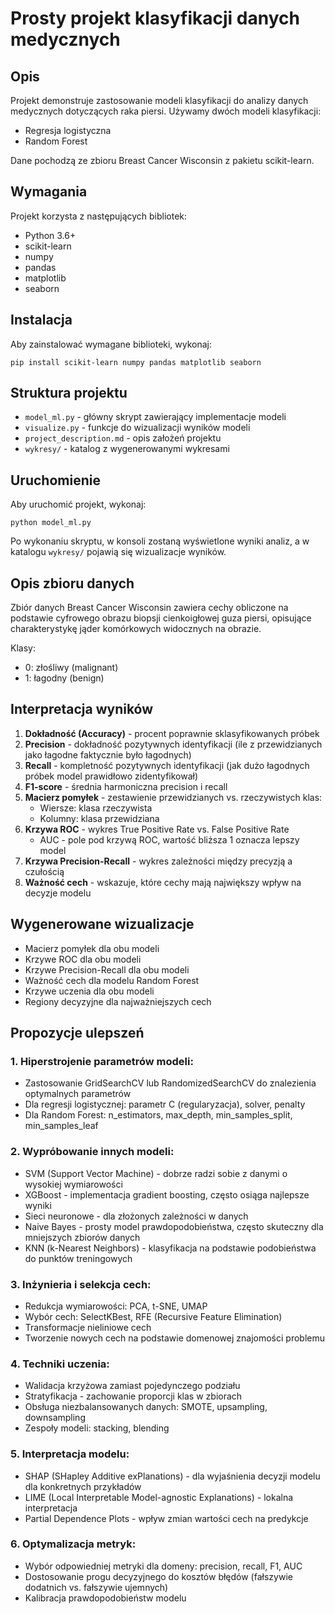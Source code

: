 # Prosty projekt klasyfikacji danych medycznych

## Opis
Projekt demonstruje zastosowanie modeli klasyfikacji do analizy danych medycznych dotyczących raka piersi.
Używamy dwóch modeli klasyfikacji:
- Regresja logistyczna
- Random Forest

Dane pochodzą ze zbioru Breast Cancer Wisconsin z pakietu scikit-learn.

## Wymagania
Projekt korzysta z następujących bibliotek:
- Python 3.6+
- scikit-learn
- numpy
- pandas
- matplotlib
- seaborn

## Instalacja
Aby zainstalować wymagane biblioteki, wykonaj:
```
pip install scikit-learn numpy pandas matplotlib seaborn
```

## Struktura projektu
- `model_ml.py` - główny skrypt zawierający implementacje modeli
- `visualize.py` - funkcje do wizualizacji wyników modeli
- `project_description.md` - opis założeń projektu
- `wykresy/` - katalog z wygenerowanymi wykresami

## Uruchomienie
Aby uruchomić projekt, wykonaj:
```
python model_ml.py
```

Po wykonaniu skryptu, w konsoli zostaną wyświetlone wyniki analiz, a w katalogu `wykresy/` pojawią się wizualizacje wyników.

## Opis zbioru danych
Zbiór danych Breast Cancer Wisconsin zawiera cechy obliczone na podstawie cyfrowego obrazu biopsji cienkoigłowej guza piersi, opisujące charakterystykę jąder komórkowych widocznych na obrazie.

Klasy:
- 0: złośliwy (malignant)
- 1: łagodny (benign)

## Interpretacja wyników
1. **Dokładność (Accuracy)** - procent poprawnie sklasyfikowanych próbek
2. **Precision** - dokładność pozytywnych identyfikacji (ile z przewidzianych jako łagodne faktycznie było łagodnych)
3. **Recall** - kompletność pozytywnych identyfikacji (jak dużo łagodnych próbek model prawidłowo zidentyfikował)
4. **F1-score** - średnia harmoniczna precision i recall
5. **Macierz pomyłek** - zestawienie przewidzianych vs. rzeczywistych klas:
   - Wiersze: klasa rzeczywista
   - Kolumny: klasa przewidziana
6. **Krzywa ROC** - wykres True Positive Rate vs. False Positive Rate
   - AUC - pole pod krzywą ROC, wartość bliższa 1 oznacza lepszy model
7. **Krzywa Precision-Recall** - wykres zależności między precyzją a czułością
8. **Ważność cech** - wskazuje, które cechy mają największy wpływ na decyzje modelu

## Wygenerowane wizualizacje
- Macierz pomyłek dla obu modeli
- Krzywe ROC dla obu modeli
- Krzywe Precision-Recall dla obu modeli
- Ważność cech dla modelu Random Forest
- Krzywe uczenia dla obu modeli
- Regiony decyzyjne dla najważniejszych cech

## Propozycje ulepszeń
### 1. Hiperstrojenie parametrów modeli:
- Zastosowanie GridSearchCV lub RandomizedSearchCV do znalezienia optymalnych parametrów
- Dla regresji logistycznej: parametr C (regularyzacja), solver, penalty
- Dla Random Forest: n_estimators, max_depth, min_samples_split, min_samples_leaf

### 2. Wypróbowanie innych modeli:
- SVM (Support Vector Machine) - dobrze radzi sobie z danymi o wysokiej wymiarowości
- XGBoost - implementacja gradient boosting, często osiąga najlepsze wyniki
- Sieci neuronowe - dla złożonych zależności w danych
- Naive Bayes - prosty model prawdopodobieństwa, często skuteczny dla mniejszych zbiorów danych
- KNN (k-Nearest Neighbors) - klasyfikacja na podstawie podobieństwa do punktów treningowych

### 3. Inżynieria i selekcja cech:
- Redukcja wymiarowości: PCA, t-SNE, UMAP
- Wybór cech: SelectKBest, RFE (Recursive Feature Elimination)
- Transformacje nieliniowe cech
- Tworzenie nowych cech na podstawie domenowej znajomości problemu

### 4. Techniki uczenia:
- Walidacja krzyżowa zamiast pojedynczego podziału
- Stratyfikacja - zachowanie proporcji klas w zbiorach
- Obsługa niezbalansowanych danych: SMOTE, upsampling, downsampling
- Zespoły modeli: stacking, blending

### 5. Interpretacja modelu:
- SHAP (SHapley Additive exPlanations) - dla wyjaśnienia decyzji modelu dla konkretnych przykładów
- LIME (Local Interpretable Model-agnostic Explanations) - lokalna interpretacja
- Partial Dependence Plots - wpływ zmian wartości cech na predykcje

### 6. Optymalizacja metryk:
- Wybór odpowiedniej metryki dla domeny: precision, recall, F1, AUC
- Dostosowanie progu decyzyjnego do kosztów błędów (fałszywie dodatnich vs. fałszywie ujemnych)
- Kalibracja prawdopodobieństw modelu 